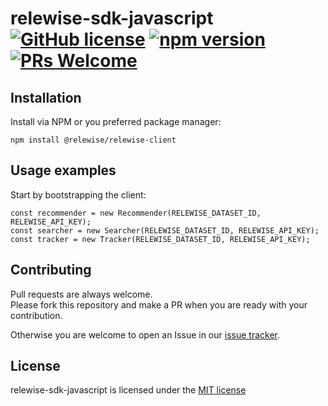# relewise-sdk-javascript [![GitHub license](https://img.shields.io/badge/license-MIT-blue.svg)](./LICENSE) [![npm version](https://badge.fury.io/js/@relewise%2Frelewise-client.svg)](https://badge.fury.io/js/@relewise%2Frelewise-client) [![PRs Welcome](https://img.shields.io/badge/PRs-welcome-brightgreen.svg)](https://https://github.com/Relewise/relewise-sdk-csharp-extensions/pulls)

## Installation 

Install via NPM or you preferred package manager: 

```
npm install @relewise/relewise-client
```

## Usage examples

Start by bootstrapping the client:

```
const recommender = new Recommender(RELEWISE_DATASET_ID, RELEWISE_API_KEY);
const searcher = new Searcher(RELEWISE_DATASET_ID, RELEWISE_API_KEY);
const tracker = new Tracker(RELEWISE_DATASET_ID, RELEWISE_API_KEY);
```

## Contributing

Pull requests are always welcome.  
Please fork this repository and make a PR when you are ready with your contribution.  

Otherwise you are welcome to open an Issue in our [issue tracker](https://github.com/Relewise/relewise-sdk-javascript/issues).

## License

relewise-sdk-javascript is licensed under the [MIT license](./LICENSE)
